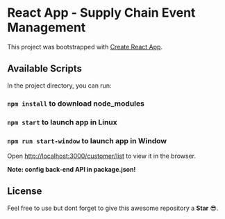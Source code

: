 # React App - Supply Chain Event Management 

This project was bootstrapped with [Create React App](https://github.com/facebook/create-react-app).

## Available Scripts

In the project directory, you can run:

### `npm install` to download node_modules
### `npm start` to launch app in Linux
### `npm run start-window` to launch app in Window

Open [http://localhost:3000/customer/list](http://localhost:3000/customer/list) to view it in the browser.

**Note: config back-end API in package.json!**


## License

Feel free to use but dont forget to give this awesome repository a **Star** :sunglasses:.
